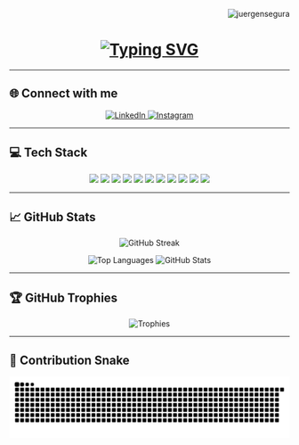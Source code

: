 <!-- Profile views -->
<p align="right">
  <img src="https://komarev.com/ghpvc/?username=juergensegura&label=Profile%20views&color=0e75b6&style=flat" alt="juergensegura" />
</p>

<!-- Animated Header -->
<h1 align="center">
  <a href="https://git.io/typing-svg">
    <img src="https://readme-typing-svg.demolab.com?size=60&duration=2000&pause=500&color=00FFB2&background=00000000&center=true&vCenter=true&multiline=true&width=1000&height=100&lines=Hi+there!;Welcome+to+my+GitHub+profile!" alt="Typing SVG" />
  </a>
</h1>

---

## 🌐 Connect with me

<p align="center">
  <a href="https://www.linkedin.com/in/juergensegura/" target="_blank">
    <img alt="LinkedIn" src="https://img.shields.io/badge/-LinkedIn-0A66C2?style=for-the-badge&logo=linkedin&logoColor=white" />
  </a>
  <a href="https://www.instagram.com/juergen_segura/" target="_blank">
    <img alt="Instagram" src="https://img.shields.io/badge/-Instagram-E4405F?style=for-the-badge&logo=instagram&logoColor=white" />
  </a>
</p>

---

## 💻 Tech Stack

<p align="center">
  <img src="https://img.shields.io/badge/JavaScript-F7DF1E?style=for-the-badge&logo=javascript&logoColor=black" />
  <img src="https://img.shields.io/badge/React-20232A?style=for-the-badge&logo=react&logoColor=61DAFB" />
  <img src="https://img.shields.io/badge/React_Native-20232A?style=for-the-badge&logo=react&logoColor=61DAFB" />
  <img src="https://img.shields.io/badge/Node.js-43853D?style=for-the-badge&logo=node.js&logoColor=white" />
  <img src="https://img.shields.io/badge/Express.js-404D59?style=for-the-badge&logo=express&logoColor=white" />
  <img src="https://img.shields.io/badge/Git-F05032?style=for-the-badge&logo=git&logoColor=white" />
  <img src="https://img.shields.io/badge/Postman-FF6C37?style=for-the-badge&logo=postman&logoColor=white" />
  <img src="https://img.shields.io/badge/jQuery-0769AD?style=for-the-badge&logo=jquery&logoColor=white" />
  <img src="https://img.shields.io/badge/MongoDB-13aa52?style=for-the-badge&logo=mongodb&logoColor=white" />
  <img src="https://img.shields.io/badge/SQLDeveloper-F80000?style=for-the-badge&logo=oracle&logoColor=white" />
  <img src="https://img.shields.io/badge/Spring_Boot-6DB33F?style=for-the-badge&logo=spring-boot&logoColor=white" />
</p>

---

## 📈 GitHub Stats

<p align="center">
  <img src="https://streak-stats.demolab.com?user=juergensegura&theme=dark&ring=fb4362&fire=fb4362&currStreakNum=fb4362&currStreakLabel=fb4362&hide_border=true" alt="GitHub Streak" />
</p>

<p align="center">
  <img src="https://github-readme-stats.vercel.app/api/top-langs/?username=juergensegura&layout=compact&theme=radical&hide=html,css" alt="Top Languages" />
  <img src="https://github-readme-stats.vercel.app/api?username=juergensegura&show_icons=true&theme=radical&hide=html,css" alt="GitHub Stats" />
</p>

---

## 🏆 GitHub Trophies

<p align="center">
  <img src="https://github-profile-trophy.vercel.app/?username=juergensegura&theme=onedark&title=Commits,Repositories,MultiLanguage,PullRequest,Issues" alt="Trophies" />
</p>

---

## 🐍 Contribution Snake

<p align="center">
  <picture>
  <source media="(prefers-color-scheme: dark)" srcset="https://raw.githubusercontent.com/juergensegura/juergensegura/output/github-contribution-grid-snake-dark.svg" />
  <source media="(prefers-color-scheme: light)" srcset="https://raw.githubusercontent.com/juergensegura/juergensegura/output/github-contribution-grid-snake.svg" />
  <img alt="github contribution snake" src="https://raw.githubusercontent.com/juergensegura/juergensegura/output/github-contribution-grid-snake.svg" />
</picture>
</p>
